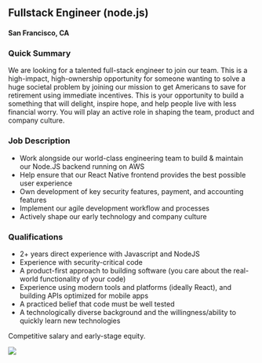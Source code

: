 ## Fullstack Engineer (node.js)
#### San Francisco, CA

### Quick Summary
We are looking for a talented full-stack engineer to join our team. This is a high-impact, high-ownership opportunity for someone wanting to solve a huge societal problem by joining our mission to get Americans to save for retirement using immediate incentives. This is your opportunity to build a something that will delight, inspire hope, and help people live with less financial worry. You will play an active role in shaping the team, product and company culture.

### Job Description
+	Work alongside our world-class engineering team to build & maintain our Node.JS backend running on AWS
+	Help ensure that our React Native frontend provides the best possible user experience
+	Own development of key security features, payment, and accounting features
+	Implement our agile development workflow and processes
+	Actively shape our early technology and company culture

### Qualifications
+	2+ years direct experience with Javascript and NodeJS
+	Experience with security-critical code
+	A product-first approach to building software (you care about the real-world functionality of your code)
+	Experience using modern tools and platforms (ideally React), and building APIs optimized for mobile apps
+	A practiced belief that code must be well tested
+	A technologically diverse background and the willingness/ability to quickly learn new technologies

Competitive salary and early-stage equity.


[<img src='https://dabuttonfactory.com/button.png?t=Apply&f=Calibri-Bold&ts=24&tc=fff&tshs=1&tshc=000&hp=20&vp=8&c=5&bgt=gradient&bgc=3d85c6&ebgc=073763'>](https://letsrockit.co/users/auth/github?interested=true&job_id=tg9uzybhyw1l-fullstack-engineer-node-js)
